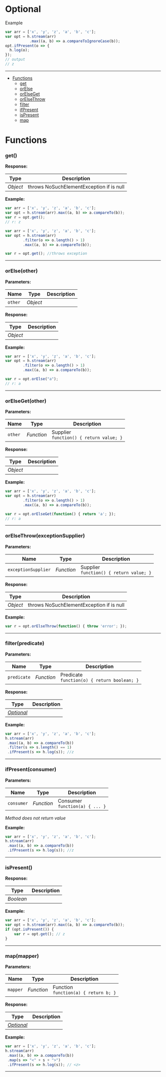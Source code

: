 # Optional

Example
```javascript
var arr = ['x', 'y', 'z', 'a', 'b', 'c'];
var opt = h.stream(arr)
           .max((a, b) => a.compareToIgnoreCase(b));
opt.ifPresent(o => {
  h.log(o);
});
// output
// z
```

---

- [Functions](#functions)
  - [get](#get)
  - [orElse](#orelseother)
  - [orElseGet](#orelsegetother)
  - [orElseThrow](#orelsethrowexceptionsupplier)
  - [filter](#filterpredicate)
  - [ifPresent](#ifpresentconsumer)
  - [isPresent](#ispresent)
  - [map](#mapmapper)


# Functions 
### get()




**Response:**

| Type  | Description |
| :---: | ------------|
| _Object_ | throws NoSuchElementException if is null |


**Example:**

```javascript
var arr = ['x', 'y', 'z', 'a', 'b', 'c'];
var opt = h.stream(arr).max((a, b) => a.compareTo(b));
var r = opt.get();
// r: z

var arr = ['x', 'y', 'z', 'a', 'b', 'c'];
var opt = h.stream(arr)
        .filter(o => o.length() > 1)
        .max((a, b) => a.compareTo(b));

var r = opt.get(); //throws exception
```

---


### orElse(other)


**Parameters:**

| Name | Type  | Description |
| ---- | :---: | ------------|
| `other` | _Object_ |  |


**Response:**

| Type  | Description |
| :---: | ------------|
| _Object_ |  |


**Example:**

```javascript
var arr = ['x', 'y', 'z', 'a', 'b', 'c'];
var opt = h.stream(arr)
        .filter(o => o.length() > 1)
        .max((a, b) => a.compareTo(b));

var r = opt.orElse("a");
// r: a
```

---


### orElseGet(other)


**Parameters:**

| Name | Type  | Description |
| ---- | :---: | ------------|
| `other` | _Function_ | Supplier<br>`function() { return value; }` |


**Response:**

| Type  | Description |
| :---: | ------------|
| _Object_ |  |


**Example:**

```javascript
var arr = ['x', 'y', 'z', 'a', 'b', 'c'];
var opt = h.stream(arr)
        .filter(o => o.length() > 1)
        .max((a, b) => a.compareTo(b));

var r = opt.orElseGet(function() { return 'a'; });
// r: a
```

---


### orElseThrow(exceptionSupplier)


**Parameters:**

| Name | Type  | Description |
| ---- | :---: | ------------|
| `exceptionSupplier` | _Function_ | Supplier<br>`function() { return value; }` |


**Response:**

| Type  | Description |
| :---: | ------------|
| _Object_ | throws NoSuchElementException if is null |


**Example:**

```javascript
var r = opt.orElseThrow(function() { throw 'error'; });
```

---


### filter(predicate)


**Parameters:**

| Name | Type  | Description |
| ---- | :---: | ------------|
| `predicate` | _Function_ | Predicate<br>`function(o) { return boolean; }` |


**Response:**

| Type  | Description |
| :---: | ------------|
| _[Optional](https://github.com/holyrics/jslib/blob/main/doc/en/Optional.md)_ |  |


**Example:**

```javascript
var arr = ['x', 'y', 'z', 'a', 'b', 'c'];
h.stream(arr)
 .max((a, b) => a.compareTo(b))
 .filter(s => s.length() == 1)
 .ifPresent(s => h.log(s)); //z
```

---


### ifPresent(consumer)


**Parameters:**

| Name | Type  | Description |
| ---- | :---: | ------------|
| `consumer` | _Function_ | Consumer<br>`function(a) { ... }` |


_Method does not return value_

**Example:**

```javascript
var arr = ['x', 'y', 'z', 'a', 'b', 'c'];
h.stream(arr)
 .max((a, b) => a.compareTo(b))
 .ifPresent(s => h.log(s)); //z
```

---


### isPresent()




**Response:**

| Type  | Description |
| :---: | ------------|
| _Boolean_ |  |


**Example:**

```javascript
var arr = ['x', 'y', 'z', 'a', 'b', 'c'];
var opt = h.stream(arr).max((a, b) => a.compareTo(b));
if (opt.isPresent()) {
    var r = opt.get(); // z
}
```

---


### map(mapper)


**Parameters:**

| Name | Type  | Description |
| ---- | :---: | ------------|
| `mapper` | _Function_ | Function<br>`function(a) { return b; }` |


**Response:**

| Type  | Description |
| :---: | ------------|
| _[Optional](https://github.com/holyrics/jslib/blob/main/doc/en/Optional.md)_ |  |


**Example:**

```javascript
var arr = ['x', 'y', 'z', 'a', 'b', 'c'];
h.stream(arr)
 .max((a, b) => a.compareTo(b))
 .map(s => "<" + s + ">")
 .ifPresent(s => h.log(s)); // <z>
```

---
